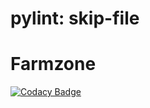 # pylint: skip-file

# Farmzone

[![Codacy Badge](https://api.codacy.com/project/badge/Grade/74d6ad5701b747238c17857eaa504993)](https://app.codacy.com/gh/BuildForSDG/Farmzone?utm_source=github.com&utm_medium=referral&utm_content=BuildForSDG/Farmzone&utm_campaign=Badge_Grade_Dashboard)

